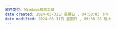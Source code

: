```yaml
---
软件类型: Windows搜索工具
date created: 2024-03-31日 星期日 , 04:58:03 下午
date modified: 2024-03-31日 星期日 , 09:36:28 晚上
---
```

